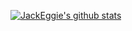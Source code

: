 [![JackEggie's github stats](https://github-readme-stats.vercel.app/api?username=JackEggie)](https://github.com/anuraghazra/github-readme-stats)
